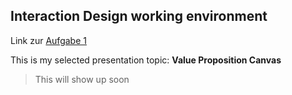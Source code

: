 ## Interaction Design working environment

Link zur [Aufgabe 1](Beispiel/Ich.jpg) 

This is my selected presentation topic: **Value Proposition Canvas**
> This will show up soon
